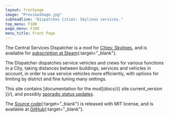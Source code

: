 ```yaml
---
layout: frontpage
image: "PreviewImage.jpg"
subheadline: "Dispatches Cities: Skylines services."
top_menu: F100
page_menu: F100
menu_title: Front Page
---
```


The Central Services Dispatcher is a mod for [Cities: Skylines](http://www.citiesskylines.com/), and is available for [subscription at Steam](http://steamcommunity.com/sharedfiles/filedetails/?id=512341354){:target="_blank"}.

The Dispatcher dispatches service vehicles and crews for various functions in a City, taking distances between buildings, services and vehicles in account, in order to use service vehicles more efficiently, with options for limiting by district and fine tuning many settings.

This site contains [documentation for the mod](docs/{{ site.current_version }}/), and possibly [sporadic status updates](blog/).

The [Source code](https://github.com/DinkyToyz/wtmcsServiceDispatcher){:target="_blank"} is released with MIT license, and is available at [GitHub](https://github.com/DinkyToyz/wtmcsServiceDispatcher){:target="_blank"}.